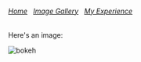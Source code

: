  <h6>
    <a href="https://mtbed.github.io/bledsolm9773/index">Home</a> &nbsp; <a href="https://mtbed.github.io/bledsolm9773/image">Image Gallery</a> &nbsp; <a href="https://mtbed.github.io/bledsolm9773/myexperience">My Experience</a>
  </h6>
  <p>Here's an image:</p>

<img src= "https://undsgn.com/wp-content/uploads/2018/04/ltotbngnzzu.jpg" alt="bokeh">
